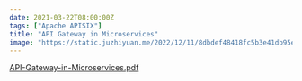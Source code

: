 ```yaml
---
date: 2021-03-22T08:00:00Z
tags: ["Apache APISIX"]
title: "API Gateway in Microservices"
image: "https://static.juzhiyuan.me/2022/12/11/8dbdef48418fc5b3e41db95e3031c4d6.png?format=webp"
---
```


[API-Gateway-in-Microservices.pdf](https://static.juzhiyuan.me/2022/12/11/API-Gateway-in-Microservices.pdf)
